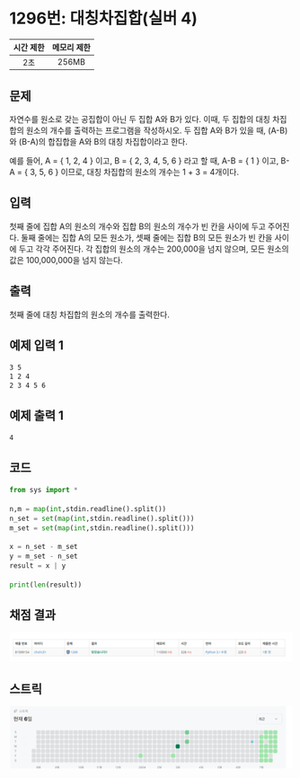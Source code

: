 # 1296번: 대칭차집합(실버 4)
| 시간 제한 | 메모리 제한 |
|:-----:|:------:|
|  2초   | 256MB  |

## 문제
자연수를 원소로 갖는 공집합이 아닌 두 집합 A와 B가 있다. 이때, 두 집합의 대칭 차집합의 원소의 개수를 출력하는 프로그램을 작성하시오. 두 집합 A와 B가 있을 때, (A-B)와 (B-A)의 합집합을 A와 B의 대칭 차집합이라고 한다.

예를 들어, A = { 1, 2, 4 } 이고, B = { 2, 3, 4, 5, 6 } 라고 할 때,  A-B = { 1 } 이고, B-A = { 3, 5, 6 } 이므로, 대칭 차집합의 원소의 개수는 1 + 3 = 4개이다.

## 입력
첫째 줄에 집합 A의 원소의 개수와 집합 B의 원소의 개수가 빈 칸을 사이에 두고 주어진다. 둘째 줄에는 집합 A의 모든 원소가, 셋째 줄에는 집합 B의 모든 원소가 빈 칸을 사이에 두고 각각 주어진다. 각 집합의 원소의 개수는 200,000을 넘지 않으며, 모든 원소의 값은 100,000,000을 넘지 않는다.

## 출력
첫째 줄에 대칭 차집합의 원소의 개수를 출력한다.

## 예제 입력 1
```text
3 5
1 2 4
2 3 4 5 6
```
## 예제 출력 1
```text
4
```
## 코드
```python
from sys import *

n,m = map(int,stdin.readline().split())
n_set = set(map(int,stdin.readline().split()))
m_set = set(map(int,stdin.readline().split()))

x = n_set - m_set
y = m_set - n_set
result = x | y

print(len(result))  
```

## 채점 결과
![image](result.png)

## 스트릭
![image](streak.png)